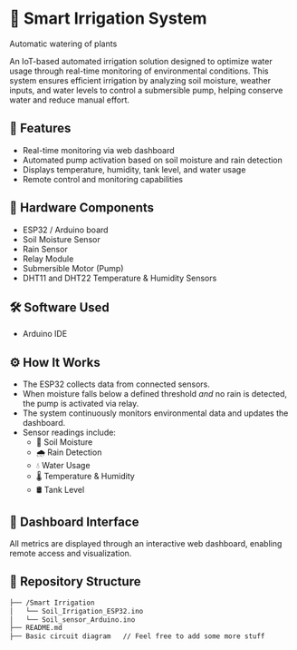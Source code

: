 # 🌿 Smart Irrigation System

Automatic watering of plants 

An IoT-based automated irrigation solution designed to optimize water usage through real-time monitoring of environmental conditions. This system ensures efficient irrigation by analyzing soil moisture, weather inputs, and water levels to control a submersible pump, helping conserve water and reduce manual effort.

## 🚀 Features
- Real-time monitoring via web dashboard
- Automated pump activation based on soil moisture and rain detection
- Displays temperature, humidity, tank level, and water usage
- Remote control and monitoring capabilities

## 🧰 Hardware Components
- ESP32 / Arduino board
- Soil Moisture Sensor
- Rain Sensor
- Relay Module
- Submersible Motor (Pump)
- DHT11 and DHT22 Temperature & Humidity Sensors

## 🛠️ Software Used
- Arduino IDE

## ⚙️ How It Works
- The ESP32 collects data from connected sensors.
- When moisture falls below a defined threshold *and* no rain is detected, the pump is activated via relay.
- The system continuously monitors environmental data and updates the dashboard.
- Sensor readings include:
  - 🌱 Soil Moisture
  - 🌧️ Rain Detection
  - 💧 Water Usage
  - 🌡️ Temperature & Humidity
  - 🛢️ Tank Level

## 📡 Dashboard Interface
All metrics are displayed through an interactive web dashboard, enabling remote access and visualization.

## 📂 Repository Structure
```bash
├── /Smart Irrigation
│   └── Soil_Irrigation_ESP32.ino
│   └── Soil_sensor_Arduino.ino
├── README.md
├── Basic circuit diagram   // Feel free to add some more stuff
